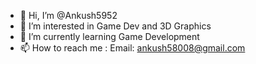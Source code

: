 - 👋 Hi, I’m @Ankush5952
- 👀 I’m interested in Game Dev and 3D Graphics
- 🌱 I’m currently learning Game Development
- 📫 How to reach me : Email: ankush58008@gmail.com

<!---
Ankush5952/Ankush5952 is a ✨ special ✨ repository because its `README.md` (this file) appears on your GitHub profile.
You can click the Preview link to take a look at your changes.
--->
